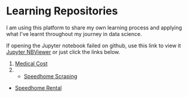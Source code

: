 # Learning Repositories

I am using this platform to share my own learning process and applying what I've learnt throughout my journey in data science. 


If opening the Jupyter notebook failed on github, use this link to view it [Jupyter NBViewer](https://nbviewer.jupyter.org/) or just click the links below.

1. [Medical Cost](https://nbviewer.jupyter.org/github/ahmadhafifihamdan/learning-projects/blob/master/medical_cost/Medical%20Cost.ipynb)
2. * [Speedhome Scraping](https://nbviewer.jupyter.org/github/ahmadhafifihamdan/learning-projects/blob/master/speedhomerental/SpeedHome-Scraping.ipynb)
  * [Speedhome Rental](https://nbviewer.jupyter.org/github/ahmadhafifihamdan/learning-projects/blob/master/speedhomerental/SpeedHome-Rental.ipynb)
